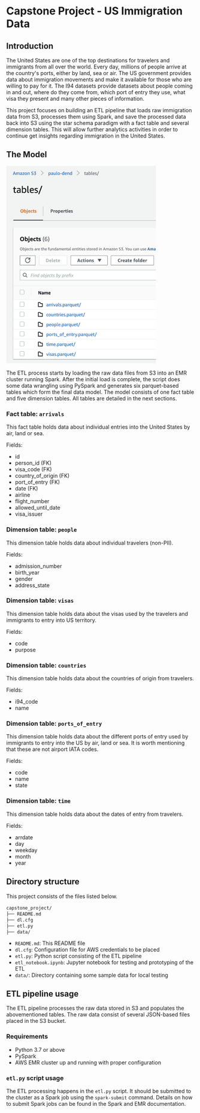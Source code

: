 # Capstone Project - US Immigration Data

## Introduction

The United States are one of the top destinations for travelers
and immigrants from all over the world. Every day, millions of
people arrive at the country's ports, either by land, sea or air.
The US government provides data about immigration movements
and make it available for those who are willing to pay for it.
The I94 datasets provide datasets about people coming in
and out, where do they come from, which port of entry they use,
what visa they present and many other pieces of information.

This project focuses on building an ETL pipeline that loads
raw immigration data from S3, processes them using Spark,
and save the processed data back into S3 using the star schema
paradigm with a fact table and several dimension tables.
This will allow further analytics activities in order to continue
get insights regarding immigration in the United States.

## The Model

<img src="./tables.png" width="400" height="526.15">

The ETL process starts by loading the raw data files from S3 into
an EMR cluster running Spark. After the initial load is complete, the
script does some data wrangling using PySpark and generates six parquet-based
tables which form the final data model. The model consists of one fact
table and five dimension tables. All tables are detailed in the next sections.

### Fact table: `arrivals`

This fact table holds data about individual entries into the United States by
air, land or sea.

Fields:
* id
* person_id (FK)
* visa_code (FK)
* country_of_origin (FK)
* port_of_entry (FK)
* date (FK)
* airline
* flight_number
* allowed_until_date
* visa_issuer

### Dimension table: `people`

This dimension table holds data about individual travelers (non-PII).

Fields:
* admission_number
* birth_year
* gender
* address_state

### Dimension table: `visas`

This dimension table holds data about the visas used by the travelers and
immigrants to entry into US territory.

Fields:
* code
* purpose

### Dimension table: `countries`

This dimension table holds data about the countries of origin from travelers.

Fields:
* i94_code
* name

### Dimension table: `ports_of_entry`

This dimension table holds data about the different ports of entry used by
immigrants to entry into the US by air, land or sea. It is worth mentioning
that these are not airport IATA codes.

Fields:
* code
* name
* state

### Dimension table: `time`

This dimension table holds data about the dates of entry from travelers.

Fields:
* arrdate
* day
* weekday
* month
* year

## Directory structure

This project consists of the files listed below.

```
capstone_project/
├── README.md
├── dl.cfg
├── etl.py
├── data/
```
* `README.md`: This README file
* `dl.cfg`: Configuration file for AWS credentials to be placed
* `etl.py`: Python script consisting of the ETL pipeline
* `etl_notebook.ipynb`: Jupyter notebook for testing and prototyping of the ETL
* `data/`: Directory containing some sample data for local testing

## ETL pipeline usage

The ETL pipeline processes the raw data stored in S3 and populates the abovementioned tables.
The raw data consist of several JSON-based files placed in the S3 bucket.

### Requirements

- Python 3.7 or above
- PySpark
- AWS EMR cluster up and running with proper configuration

### `etl.py` script usage

The ETL processing happens in the `etl.py` script. It should be submitted to the
cluster as a Spark job using the `spark-submit` command. Details on how to submit
Spark jobs can be found in the Spark and EMR documentation.
